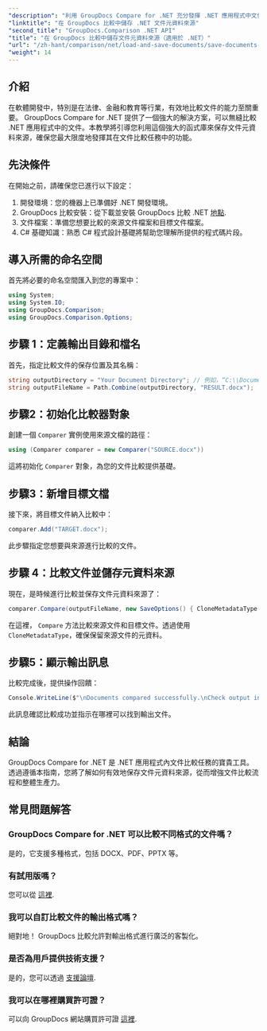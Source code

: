 ```yaml
---
"description": "利用 GroupDocs Compare for .NET 充分發揮 .NET 應用程式中文件比較的潛力。本逐步教學將引導您輕鬆地比較文檔，同時重點介紹保存文檔元資料來源。"
"linktitle": "在 GroupDocs 比較中儲存 .NET 文件元資料來源"
"second_title": "GroupDocs.Comparison .NET API"
"title": "在 GroupDocs 比較中儲存文件元資料來源（適用於 .NET）"
"url": "/zh-hant/comparison/net/load-and-save-documents/save-documents-metadata-source/"
"weight": 14
---
```


## 介紹

在軟體開發中，特別是在法律、金融和教育等行業，有效地比較文件的能力至關重要。 GroupDocs Compare for .NET 提供了一個強大的解決方案，可以無縫比較 .NET 應用程式中的文件。本教學將引導您利用這個強大的函式庫來保存文件元資料來源，確保您最大限度地發揮其在文件比較任務中的功能。

## 先決條件

在開始之前，請確保您已進行以下設定：

1. 開發環境：您的機器上已準備好 .NET 開發環境。
2. GroupDocs 比較安裝：從下載並安裝 GroupDocs 比較 .NET [地點](https://releases。groupdocs.com/comparison/net/).
3. 文件檔案：準備您想要比較的來源文件檔案和目標文件檔案。
4. C# 基礎知識：熟悉 C# 程式設計基礎將幫助您理解所提供的程式碼片段。

## 導入所需的命名空間

首先將必要的命名空間匯入到您的專案中：

```csharp
using System;
using System.IO;
using GroupDocs.Comparison;
using GroupDocs.Comparison.Options;
```

## 步驟 1：定義輸出目錄和檔名

首先，指定比較文件的保存位置及其名稱：

```csharp
string outputDirectory = "Your Document Directory"; // 例如，“C:\\Documents”
string outputFileName = Path.Combine(outputDirectory, "RESULT.docx");
```

## 步驟2：初始化比較器對象

創建一個 `Comparer` 實例使用來源文檔的路徑：

```csharp
using (Comparer comparer = new Comparer("SOURCE.docx"))
```
這將初始化 `Comparer` 對象，為您的文件比較提供基礎。

## 步驟3：新增目標文檔

接下來，將目標文件納入比較中：

```csharp
comparer.Add("TARGET.docx");
```
此步驟指定您想要與來源進行比較的文件。

## 步驟 4：比較文件並儲存元資料來源

現在，是時候進行比較並保存文件元資料來源了：

```csharp
comparer.Compare(outputFileName, new SaveOptions() { CloneMetadataType = MetadataType.Source });
```
在這裡， `Compare` 方法比較來源文件和目標文件。透過使用 `CloneMetadataType`，確保保留來源文件的元資料。

## 步驟5：顯示輸出訊息

比較完成後，提供操作回饋：

```csharp
Console.WriteLine($"\nDocuments compared successfully.\nCheck output in {outputDirectory}.");
```
此訊息確認比較成功並指示在哪裡可以找到輸出文件。

## 結論

GroupDocs Compare for .NET 是 .NET 應用程式內文件比較任務的寶貴工具。透過遵循本指南，您將了解如何有效地保存文件元資料來源，從而增強文件比較流程和整體生產力。

## 常見問題解答

### GroupDocs Compare for .NET 可以比較不同格式的文件嗎？

是的，它支援多種格式，包括 DOCX、PDF、PPTX 等。

### 有試用版嗎？

您可以從 [這裡](https://releases。groupdocs.com/).

### 我可以自訂比較文件的輸出格式嗎？

絕對地！ GroupDocs 比較允許對輸出格式進行廣泛的客製化。

### 是否為用戶提供技術支援？

是的，您可以透過 [支援論壇](https://forum。groupdocs.com/c/comparison/12).

### 我可以在哪裡購買許可證？

可以向 GroupDocs 網站購買許可證 [這裡](https://purchase。groupdocs.com/buy).